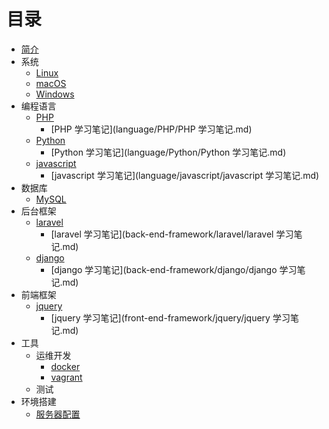 # 目录

* [简介](README.md)
* 系统
    * [Linux](os/linux/linux.md)
    * [macOS](os/macos/macos.md)
    * [Windows](os/windows/Windows.md)
* 编程语言
    * [PHP](language/PHP/PHP.md)
        * [PHP 学习笔记](language/PHP/PHP 学习笔记.md)
    * [Python](language/Python/Python.md)
        *  [Python 学习笔记](language/Python/Python 学习笔记.md)
    * [javascript](language/javascript/javascript.md)
        * [javascript 学习笔记](language/javascript/javascript 学习笔记.md)
* 数据库
    - [MySQL](MySQL/MySQL.md)
* 后台框架
    * [laravel](back-end-framework/laravel/laravel.md)
        * [laravel 学习笔记](back-end-framework/laravel/laravel 学习笔记.md)
    * [django](back-end-framework/django/django.md)
        * [django 学习笔记](back-end-framework/django/django 学习笔记.md)
* 前端框架
    * [jquery](front-end-framework/jquery/jquery.md)
        * [jquery 学习笔记](front-end-framework/jquery/jquery 学习笔记.md)
* 工具
    - 运维开发
        + [docker](tool/DevOps/docker/docker.md)
        + [vagrant](tool/DevOps/vagrant/vagrant.md)
    - 测试
* 环境搭建
    - [服务器配置](env/服务器配置/服务器配置.md)
